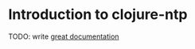# Introduction to clojure-ntp

TODO: write [great documentation](http://jacobian.org/writing/what-to-write/)
